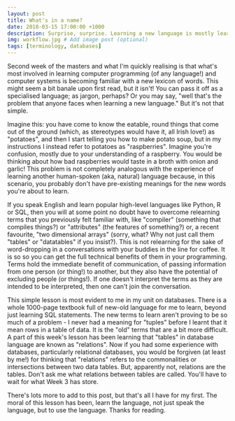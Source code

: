 ```yaml
---
layout: post
title: What's in a name?
date: 2018-03-15 17:00:00 +1000
description: Surprise, surprise. Learning a new language is mostly learning new terminology # Add post description (optional)
img: workflow.jpg # Add image post (optional)
tags: [terminology, databases]
---
```


<p>Second week of the masters and what I'm quickly realising is that what's most involved in learning computer programming (of any language!) and computer systems is becoming familiar with a new lexicon of words. This might seem a bit banale upon first read, but it isn't! You can pass it off as a specialised language; as jargon, perhaps? Or you may say, "well that's the problem that anyone faces when learning a new language." But it's not that simple.</p>
<p>Imagine this: you have come to know the eatable, round things that come out of the ground (which, as stereotypes would have it, all Irish love!) as "potatoes", and then I start telling you how to make potato soup, but in my instructions I instead refer to potatoes as "raspberries". Imagine you're confusion, mostly due to your understanding of a raspberry. You would be thinking about how bad raspberries would taste in a broth with onion and garlic! This problem is not completely analogous with the experience of learning another human-spoken (aka, natural) language because, in this scenario, you probably don't have pre-existing meanings for the new words you're about to learn.</p> 
<p>If you speak English and learn popular high-level languages like Python, R or SQL, then you will at some point no doubt have to overcome <emphasize>re</emphasize>learning terms that you previously felt familiar with, like "compiler" (<emphasize>something that compiles things?</emphasize>) or "attributes" (<emphasize>the features of something?</emphasize>) or, a recent favourite, "two dimensional arrays" (<emphasize>sorry, what? Why not just call them "tables" or "datatables" if you insist?</emphasize>). This is not relearning for the sake of word-dropping in a conversations with your buddies in the line for coffee. It is so so you can get the full technical benefits of them in your programming. Terms hold the immediate benefit of communication, of passing information from one person (or thing!) to another, but they also have the potential of excluding people (or things!). If one doesn't interpret the terms as they are intended to be interpreted, then one can't join the conversation.</p>
<p>This simple lesson is most evident to me in my unit on databases. There is a whole 1000-page textbook full of new-old language for me to learn, beyond just learning SQL statements. The new terms to learn aren't proving to be so much of a problem - I never had a meaning for "tuples" before I learnt that it mean rows in a table of data. It is the "old" terms that are a bit more difficult. A part of this week's lesson has been learning that "tables" in database language are known as "relations". Now if you had <emphasize>some</emphasize> experience with databases, particularly relational databases, you would be forgiven (at least by me!) for thinking that "relations" refers to the commonalities or intersections between two data tables. But, apparently not, relations <emphasize>are</emphasize> the tables. Don't ask me what relations between tables are called. You'll have to wait for what Week 3 has store.</p>
<p>There's lots more to add to this post, but that's all I have for my first. The moral of this lesson has been, learn the language, not just speak the language, but to <emphasize>use</emphasize> the language. Thanks for reading.</p>
